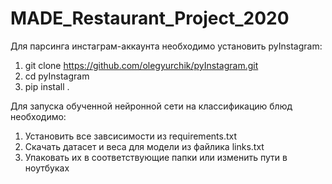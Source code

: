 # MADE_Restaurant_Project_2020

Для парсинга инстаграм-аккаунта необходимо установить pyInstagram:
1. git clone https://github.com/olegyurchik/pyInstagram.git
2. cd pyInstagram
3. pip install .

Для запуска обученной нейронной сети на классификацию блюд необходимо:
1. Установить все завсисимости из requirements.txt
2. Скачать датасет и веса для модели из файлика links.txt
3. Упаковать их в соответствующие папки или изменить пути в ноутбуках
